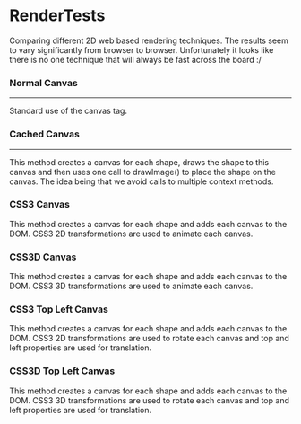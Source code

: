 RenderTests
===========

Comparing different 2D web based rendering techniques. The results seem to vary significantly from browser to browser. Unfortunately it looks like there is no one technique that will always be fast across the board :/

### Normal Canvas
--------------
Standard use of the canvas tag.

### Cached Canvas
--------------
This method creates a canvas for each shape, draws the shape to this canvas and then uses one call to drawImage() to place the shape on the canvas. The idea being that we avoid calls to multiple context methods. 

### CSS3 Canvas
This method creates a canvas for each shape and adds each canvas to the DOM. CSS3 2D transformations are used to animate each canvas.

### CSS3D Canvas
This method creates a canvas for each shape and adds each canvas to the DOM. CSS3 3D transformations are used to animate each canvas.

### CSS3 Top Left Canvas
This method creates a canvas for each shape and adds each canvas to the DOM. CSS3 2D transformations are used to rotate each canvas and top and left properties are used for translation.

### CSS3D Top Left Canvas
This method creates a canvas for each shape and adds each canvas to the DOM. CSS3 3D transformations are used to rotate each canvas and top and left properties are used for translation.